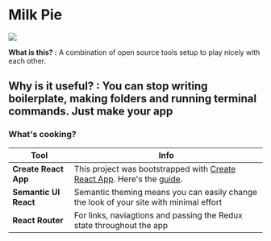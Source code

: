 # Milk Pie


![](https://i.imgur.com/0dlBpUi.png)


**What is this? :**
A combination of open source tools setup to play nicely with each other.

**Why is it useful? :**
You can stop writing boilerplate, making folders and running terminal commands. Just make your app
------



### What's cooking?

| Tool  | Info |
| ------------- | ------------- |
| **Create React App**  | This project was bootstrapped with [Create React App](https://github.com/facebookincubator/create-react-app). Here's the [guide](https://github.com/facebookincubator/create-react-app/blob/master/packages/react-scripts/template/README.md).  |
| **Semantic UI React**  | Semantic theming means you can easily change the look of your site with minimal effort  |
| **React Router**  | For links, naviagtions and passing the Redux state throughout the app  |
